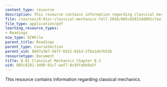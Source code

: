 ```yaml
---
content_type: resource
description: This resource contains information regarding classical mechanics.
file: /courses/8-01sc-classical-mechanics-fall-2016/885c82813dd091c7aaf78c93fabb9a5f_MIT8_01F16_chapter8.3.pdf
file_type: application/pdf
learning_resource_types:
- Readings
ocw_type: OCWFile
parent_title: Readings
parent_type: CourseSection
parent_uid: 8897a3b7-567f-b552-81b3-2f8a1de7b53b
resourcetype: Document
title: 8.01 Classical Mechanics Chapter 8.3
uid: 885c8281-3dd0-91c7-aaf7-8c93fabb9a5f
---
```

This resource contains information regarding classical mechanics.